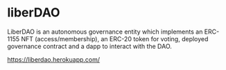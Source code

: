 # liberDAO

LiberDAO is an autonomous governance entity which implements an ERC-1155 NFT (access/membership), an ERC-20 token for voting, deployed governance contract and a dapp to interact with the DAO.

https://liberdao.herokuapp.com/
